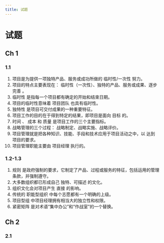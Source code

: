 ```yaml
---
title: 试题
---
```


# 试题

## Ch 1

### 1.1

1. 项目是为提供一项独特产品、服务或成功所做的 <span quiz>临时性/一次性</span> 努力。
2. 项目的特点主要表现在： 临时性（一次性）、独特的产品、服务或成果、逐步完善 。
3. 临时性 是指每一个项目都有确定的开始和结束日期。
4. 项目的临时性意味着 项目团队 也具有临时性。
5. 独特性 是项目可交付成果的一种重要特征。
6. 项目工作的目的在于得到特定的结果，即项目是面向 目标 的。
7. 时间 、 成本 和 质量 是项目工作的三个主要指标。
8. 战略管理的三个过程： 战略制定、战略实施、战略评价。
9. 项目管理就是把各种知识、技能、手段和技术应用于项目活动之中，以 达到 项目的要求。
10. 项目管理职能主要由 项目经理 执行的。

### 1.2-1.3

1. 规则 是政府强制的要求，它制定了产品、过程或服务的特征，包括运用的管理条款，并强制遵守。
2. 大多数组织都已形成自己 独特、可描述 的文化。
3. 组织文化会对项目产生 直接 的影响。
4. 传统的 职能型组织 中每个志愿都有一个明确的上级。
5. 项目型组 中项目经理拥有相当大的独立性和权限。
6. 紧密矩阵 是对术语“集中办公”和“作战室”的一个替换。

## Ch 2

### 2.1
